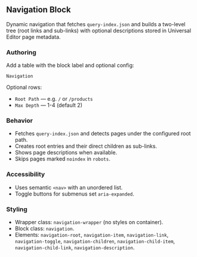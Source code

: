 ## Navigation Block

Dynamic navigation that fetches `query-index.json` and builds a two-level tree (root links and sub-links) with optional descriptions stored in Universal Editor page metadata.

### Authoring

Add a table with the block label and optional config:

`Navigation`

Optional rows:
- `Root Path` — e.g. `/` or `/products`
- `Max Depth` — 1-4 (default 2)

### Behavior
- Fetches `query-index.json` and detects pages under the configured root path.
- Creates root entries and their direct children as sub-links.
- Shows page descriptions when available.
- Skips pages marked `noindex` in `robots`.

### Accessibility
- Uses semantic `<nav>` with an unordered list.
- Toggle buttons for submenus set `aria-expanded`.

### Styling
- Wrapper class: `navigation-wrapper` (no styles on container).
- Block class: `navigation`.
- Elements: `navigation-root`, `navigation-item`, `navigation-link`, `navigation-toggle`, `navigation-children`, `navigation-child-item`, `navigation-child-link`, `navigation-description`.


